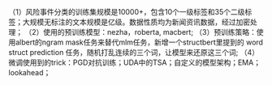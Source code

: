 （1）风险事件分类的训练集规模是10000+，包含10个一级标签和35个二级标签；大规模无标注的文本规模是亿级。数据性质均为新闻资讯数据，经过加密处理；
（2）使用的预训练模型：nezha，roberta, macbert;
（3）预训练策略：使用albert的ngram mask任务来替代mlm任务，新增一个structbert里提到的
word struct prediction 任务，随机打乱连续的三个词，让模型来还原这三个词;
（4）微调使用到的trick：PGD对抗训练；UDA中的TSA；自定义的模型架构；EMA；lookahead；
